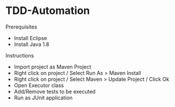 # TDD-Automation

Prerequisites
 - Install Eclipse
 - Install Java 1.8

Instructions
 - Import project as Maven Project
 - Right click on project / Select Run As > Maven Install
 - Right click on project / Select Maven > Update Project / Click Ok
 - Open Executor class
 - Add/Remove tests to be executed
 - Run as JUnit application
